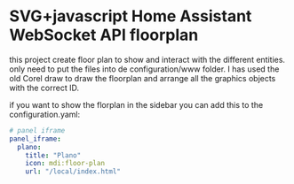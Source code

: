# SVG+javascript Home Assistant WebSocket API floorplan
this project create floor plan to show and interact with the different entities.
only need to put the files into de configuration/www folder.
I has used the old Corel draw to draw the floorplan and arrange all the graphics objects with the correct ID.

if you want to show the florplan in the sidebar you can add this to the configuration.yaml:

``` yaml
# panel iframe
panel_iframe:
  plano:
    title: "Plano"
    icon: mdi:floor-plan
    url: "/local/index.html"
```
